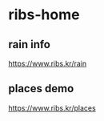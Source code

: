 # ribs-home

## rain info
<a href="https://www.ribs.kr/rain">https://www.ribs.kr/rain</a>

## places demo
<a href="https://www.ribs.kr/places">https://www.ribs.kr/places</a>
